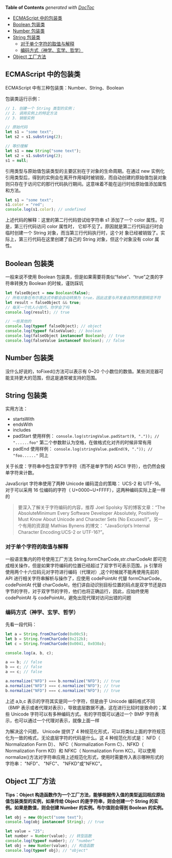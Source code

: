 <!-- START doctoc generated TOC please keep comment here to allow auto update -->
<!-- DON'T EDIT THIS SECTION, INSTEAD RE-RUN doctoc TO UPDATE -->
**Table of Contents**  *generated with [DocToc](https://github.com/thlorenz/doctoc)*

- [ECMAScript 中的包装类](#ecmascript-%E4%B8%AD%E7%9A%84%E5%8C%85%E8%A3%85%E7%B1%BB)
- [Boolean 包装类](#boolean-%E5%8C%85%E8%A3%85%E7%B1%BB)
- [Number 包装类](#number-%E5%8C%85%E8%A3%85%E7%B1%BB)
- [String 包装类](#string-%E5%8C%85%E8%A3%85%E7%B1%BB)
  - [对于单个字符的取值与解释](#%E5%AF%B9%E4%BA%8E%E5%8D%95%E4%B8%AA%E5%AD%97%E7%AC%A6%E7%9A%84%E5%8F%96%E5%80%BC%E4%B8%8E%E8%A7%A3%E9%87%8A)
  - [编码方式（神学、玄学、哲学）](#%E7%BC%96%E7%A0%81%E6%96%B9%E5%BC%8F%E7%A5%9E%E5%AD%A6%E7%8E%84%E5%AD%A6%E5%93%B2%E5%AD%A6)
- [Object 工厂方法](#object-%E5%B7%A5%E5%8E%82%E6%96%B9%E6%B3%95)

<!-- END doctoc generated TOC please keep comment here to allow auto update -->

## ECMAScript 中的包装类

ECMAScript 中有三种包装类：Number、String、Boolean

包装类运行示例：

```js
// 1. 创建一个 String 类型的实例；
// 2. 调用实例上的特定方法
// 3. 销毁实例

// 原始代码
let s1 = "some text";
let s2 = s1.substring(2);

// 等价理解
let s1 = new String("some text");
let s2 = s1.substring(2);
s1 = null;
```

引用类型与原始值包装类型的主要区别在于对象的生命周期。在通过 new 实例化引用类型后，得到的实例会在离开作用域时被销毁，而自动创建的原始值包装对象则只存在于访问它的那行代码执行期间。这意味着不能在运行时给原始值添加属性和方法。

```js
let s1 = "some text";
s1.color = "red";
console.log(s1.color); // undefined
```

上述代码的解释：这里的第二行代码尝试给字符串 s1 添加了一个 color 属性。可是，第三行代码访问 color 属性时，
它却不见了。原因就是第二行代码运行时会临时创建一个 String 对象，而当第三行代码执行时，这个对
象已经被销毁了。实际上，第三行代码在这里创建了自己的 String 对象，但这个对象没有 color 属性。

## Boolean 包装类

一般来说不使用 Boolean 包装类，但是如果需要将类似“false”、“true”之类的字符串转换为 Boolean 的时候，谨防踩坑

```js
let falseObject = new Boolean(false);
// 所有对象在布尔表达式中都会自动转换为 true，因此这里与开发者自然的意图明显不符
let result = falseObject && true;
// 每天一个坑人小技巧，你学会了吗
console.log(result); // true

// 一些其他的
console.log(typeof falseObject); // object
console.log(typeof falseValue); // boolean
console.log(falseObject instanceof Boolean); // true
console.log(falseValue instanceof Boolean); // false
```

## Number 包装类

没什么好说的，toFixed()方法可以表示有 0~20 个小数位的数值。某些浏览器可能支持更大的范围，但这是通常被支持的范围。

## String 包装类

实用方法：

- startsWith
- endsWith
- includes
- padStart 使用样例： `console.log(stringValue.padStart(9, ".")); // "......foo"` 第二个参数默认为空格，在做格式化对齐的时候非常有用
- padEnd 使用样例： `console.log(stringValue.padEnd(9, ".")); // "foo......"` 同上

关于长度：字符串中包含双字节字符（而不是单字节的 ASCII 字符），也仍然会按单字符来计数。

JavaScript 字符串使用了两种 Unicode 编码混合的策略： UCS-2 和 UTF-16。对于可以采用 16 位编码的字符（ U+0000~U+FFFF），这两种编码实际上是一样的

> 要深入了解关于字符编码的内容，推荐 Joel Spolsky 写的博客文章：“The AbsoluteMinimum Every Software Developer Absolutely, Positively Must Know About Unicode and Character Sets (No Excuses!)”。另一个有用的资源是 Mathias Bynens 的博文： “JavaScript’s Internal Character Encoding:UCS-2 or UTF-16?”。

### 对于单个字符的取值与解释

一般语言集内的符号使用工厂方法 String.formCharCode,str.charCodeAt 即可完成相关操作，但是如果字符编码的位置已经超过了双字节可表示范围，js 引擎将使用两个十六位码元对字符进行编码（代理对）,这个时候就不能再使用先前的 API 进行相关字符串解析与操作了，应使用 codePointAt 代替 formCharCode，codePointAt 代替 charCodeAt，他们讲自动识别目标位置的码点是双字节还是四字节的字符，对于双字节的字符，他们也将正确运行，因此，应始终使用 codePointAt 与 codePointAt，避免出现代理对访问出错的问题

### 编码方式（神学、玄学、哲学）

先看一段代码：

```js
let a = String.fromCharCode(0x00c5);
let b = String.fromCharCode(0x212b);
let c = String.fromCharCode(0x0041, 0x030a);

console.log(a, b, c);

a == b; // false
b == c; // false
a == c; // false

a.normalize("NFD") === b.normalize("NFD"); // true
a.normalize("NFD") === c.normalize("NFD"); // true
b.normalize("NFD") === c.normalize("NFD"); // true
```

上述 a,b,c 表示的字符其实是同一个字符，但是由于 Unicode 编码格式不同（BMP 表示或者代理对表示），导致底层数据不通，这在进行比较时是致命的；某些 Unicode 字符可以有多种编码方式。有的字符既可以通过一个 BMP 字符表示，也可以通过一个代理对表示，就像上面一样

为解决这个问题， Unicode 提供了 4 种规范化形式，可以将类似上面的字符规范化为一致的格式，无论底层字符的代码是什么。这 4 种规范化形式是： NFD（ Normalization Form D）、 NFC（ Normalization Form C）、NFKD（ Normalization Form KD）和 NFKC（ Normalization Form KC）。可以使用 normalize()方法对字符串应用上述规范化形式，使用时需要传入表示哪种形式的字符串： "NFD"、 "NFC"、 "NFKD"或"NFKC"。

## Object 工厂方法

**Tips：Object 构造函数作为一个工厂方法，能够根据传入值的类型返回相应原始值包装类型的实例，如果传给 Object 的是字符串，则会创建一个 String 的实例。如果是数值，则会创建 Number 的实例。布尔值则会得到 Boolean 的实例。**

```js
let obj = new Object("some text");
console.log(obj instanceof String); // true

let value = "25";
let number = Number(value); // 转型函数
console.log(typeof number); // "number"
let obj = new Number(value); // 构造函数
console.log(typeof obj); // "object"
```
